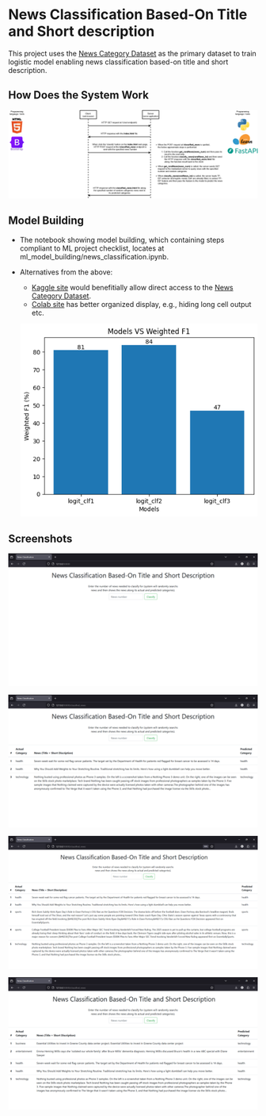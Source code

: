 # News Classification Based-On Title and Short description
This project uses the [News Category Dataset](https://www.kaggle.com/datasets/rmisra/news-category-dataset) as the primary dataset to train logistic model enabling news classification 
based-on title and short description.

## How Does the System Work
![](https://github.com/sora-ix9/news_classification/blob/93205565c5e3155755b7043bf4811adbef4bfdda/diagram/diagram1.png)

## Model Building
* The notebook showing model building, which containing steps compliant to ML project checklist, locates at ml_model_building/news_classification.ipynb.
* Alternatives from the above:
  - [Kaggle site](https://www.kaggle.com/code/kaosar/news-classification) would benefitially allow direct access to the [News Category Dataset](https://www.kaggle.com/datasets/rmisra/news-category-dataset).
  - [Colab site](https://colab.research.google.com/github/sora-ix9/news_classification/blob/main/ml_model_building/news_classification.ipynb) has better organized display, e.g., hiding long cell output etc.

  ![](https://github.com/sora-ix9/news_classification/blob/93205565c5e3155755b7043bf4811adbef4bfdda/ml_model_building/Models_VS_Weighted_F1.png)

## Screenshots
![](https://github.com/sora-ix9/news_classification/blob/93205565c5e3155755b7043bf4811adbef4bfdda/screenshorts/Screenshot1.png)

![](https://github.com/sora-ix9/news_classification/blob/93205565c5e3155755b7043bf4811adbef4bfdda/screenshorts/Screenshot2.png)

![](https://github.com/sora-ix9/news_classification/blob/93205565c5e3155755b7043bf4811adbef4bfdda/screenshorts/Screenshot3.png)

![](https://github.com/sora-ix9/news_classification/blob/93205565c5e3155755b7043bf4811adbef4bfdda/screenshorts/Screenshot4.png)